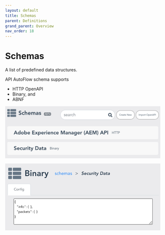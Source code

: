 ```yaml
---
layout: default
title: Schemas
parent: Definitions
grand_parent: Overview
nav_order: 18
---
```


# Schemas
A list of predefined data structures.

API AutoFlow schema supports
* HTTP OpenAPI
* Binary, and
* ABNF

![Upload Schema](/assets/images/schemas-1.png)

![Edit Schema](/assets/images/schemas-2.png)
